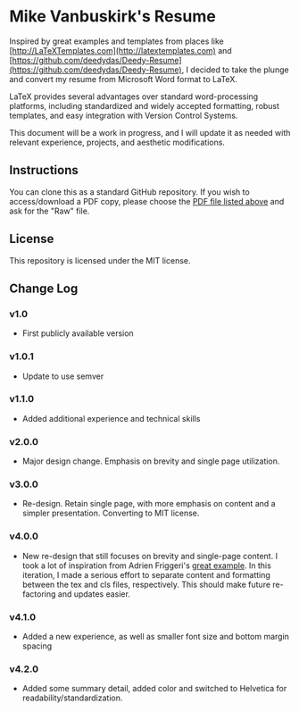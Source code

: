 # Mike Vanbuskirk's Resume

Inspired by great examples and templates from places like [http://LaTeXTemplates.com](http://latextemplates.com) and [https://github.com/deedydas/Deedy-Resume](https://github.com/deedydas/Deedy-Resume), I decided to take the plunge and convert my resume from Microsoft Word format to LaTeX.

LaTeX provides several advantages over standard word-processing platforms, including standardized and widely accepted formatting, robust templates, and easy integration with Version Control Systems.

This document will be a work in progress, and I will update it as needed with relevant experience, projects, and aesthetic modifications.

## Instructions
You can clone this as a standard GitHub repository. If you wish to access/download a PDF copy, please choose the [PDF file listed above](https://github.com/codevbus/mv-resume/blob/master/mv_cv.pdf) and ask for the "Raw" file.

## License
This repository is licensed under the MIT license.

## Change Log
### v1.0
* First publicly available version

### v1.0.1
* Update to use semver

### v1.1.0
* Added additional experience and technical skills

### v2.0.0
* Major design change. Emphasis on brevity and single page utilization.

### v3.0.0
* Re-design. Retain single page, with more emphasis on content and a simpler presentation.
Converting to MIT license.

### v4.0.0
* New re-design that still focuses on brevity and single-page content. I took a lot of inspiration from Adrien Friggeri's [great example](https://www.latextemplates.com/template/friggeri-resume-cv). In this iteration, I made a serious effort to separate content and formatting between the tex and cls files, respectively. This should make future re-factoring and updates easier.

### v4.1.0
* Added a new experience, as well as smaller font size and bottom margin spacing

### v4.2.0
* Added some summary detail, added color and switched to Helvetica for readability/standardization.
